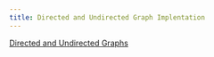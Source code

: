 ```yaml
---
title: Directed and Undirected Graph Implentation
---
```


[Directed and Undirected Graphs](https://github.com/erietz/osu-cs261-project6)
